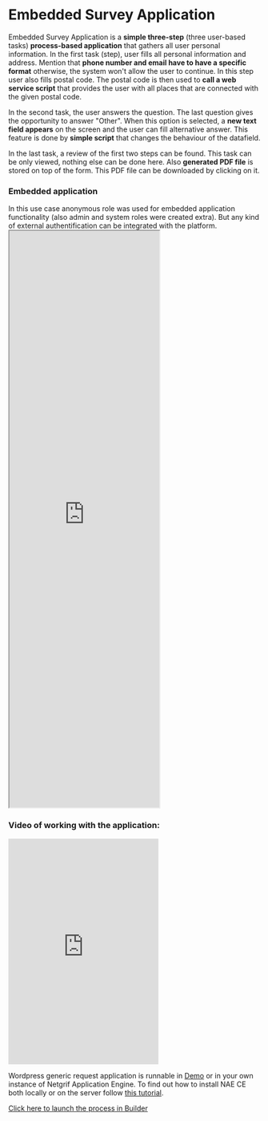# Embedded Survey Application
Embedded Survey Application is a **simple three-step** (three user-based tasks) **process-based application** that gathers all user personal information.
In the first task (step), user fills all personal information and address. Mention that **phone number and email have
to have a specific format** otherwise, the system won't allow the user to continue. In this step user also fills postal
code. The postal code is then used to **call a web service script** that provides the user with all places that are connected with
the given postal code.

In the second task, the user answers the question. The last question gives the opportunity to answer "Other". When this option is selected, a **new
text field appears** on the screen and the user can fill alternative answer. This feature is done by **simple script** that changes the behaviour of the datafield.

In the last task, a review of the first two steps can be found. This task can be only viewed, nothing else can be done here.
Also **generated PDF file** is stored on top of the form. This PDF file can be downloaded by clicking on it.

<h3>Embedded application</h3>
In this use case anonymous role was used for embedded application functionality  (also admin and system roles were created extra). But any kind of external authentification can be integrated with the platform.
<iframe style="height: 1150px;" title="Request demo" src="https://demo.netgrif.com/process/6292090212a4c2585540300a_survey"></iframe>

<h3>Video of working with the application:</h3>
<iframe style="height:450px" src="https://www.youtube.com/embed/WBY5ZhPvyGI" title="YouTube video player" frameborder="0" allow="accelerometer;
autoplay; clipboard-write; encrypted-media; gyroscope; picture-in-picture" allowfullscreen></iframe>

[comment]: <> (<h3>Detail of platfrom architecture:</h3>)

[comment]: <> (<img style="width:600px; " src="examples/wordpress/1.png"/>)

[comment]: <> (<img style="width:600px; " src="examples/wordpress/3.png"/>)

[comment]: <> (<img style="width:600px; " src="examples/wordpress/2.png"/>)

Wordpress generic request application is runnable in [Demo](https://demo.netgrif.com/) or in your own instance of Netgrif Application Engine.
To find out how to install NAE CE both locally or on the server follow [this tutorial](tutorials/nae-ce-starter.md).

<a href="https://builder.netgrif.com/modeler?modelUrl=https://academy.netgrif.com/examples/embedded/survey.xml" target="_blank">Click here to launch the process in Builder</a>
